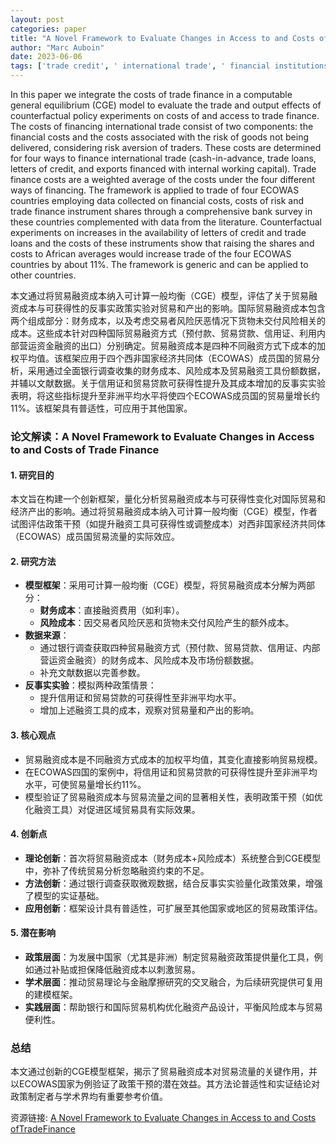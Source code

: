 ```yaml
---
layout: post
categories: paper
title: "A Novel Framework to Evaluate Changes in Access to and Costs ofTradeFinance"
author: "Marc Auboin"
date: 2023-06-06
tags: ['trade credit', ' international trade', ' financial institutions', ' general equilibrium simulations']
---
```


In this paper we integrate the costs of trade finance in a computable general equilibrium (CGE) model to evaluate the trade and output effects of counterfactual policy experiments on costs of and access to trade finance. The costs of financing international trade consist of two components: the financial costs and the costs associated with the risk of goods not being delivered, considering risk aversion of traders. These costs are determined for four ways to finance international trade (cash-in-advance, trade loans, letters of credit, and exports financed with internal working capital). Trade finance costs are a weighted average of the costs under the four different ways of financing. The framework is applied to trade of four ECOWAS countries employing data collected on financial costs, costs of risk and trade finance instrument shares through a comprehensive bank survey in these countries complemented with data from the literature. Counterfactual experiments on increases in the availability of letters of credit and trade loans and the costs of these instruments show that raising the shares and costs to African averages would increase trade of the four ECOWAS countries by about 11%. The framework is generic and can be applied to other countries.

本文通过将贸易融资成本纳入可计算一般均衡（CGE）模型，评估了关于贸易融资成本与可获得性的反事实政策实验对贸易和产出的影响。国际贸易融资成本包含两个组成部分：财务成本，以及考虑交易者风险厌恶情况下货物未交付风险相关的成本。这些成本针对四种国际贸易融资方式（预付款、贸易贷款、信用证、利用内部营运资金融资的出口）分别确定。贸易融资成本是四种不同融资方式下成本的加权平均值。该框架应用于四个西非国家经济共同体（ECOWAS）成员国的贸易分析，采用通过全面银行调查收集的财务成本、风险成本及贸易融资工具份额数据，并辅以文献数据。关于信用证和贸易贷款可获得性提升及其成本增加的反事实实验表明，将这些指标提升至非洲平均水平将使四个ECOWAS成员国的贸易量增长约11%。该框架具有普适性，可应用于其他国家。

### **论文解读：A Novel Framework to Evaluate Changes in Access to and Costs of Trade Finance**

#### **1. 研究目的**  
本文旨在构建一个创新框架，量化分析贸易融资成本与可获得性变化对国际贸易和经济产出的影响。通过将贸易融资成本纳入可计算一般均衡（CGE）模型，作者试图评估政策干预（如提升融资工具可获得性或调整成本）对西非国家经济共同体（ECOWAS）成员国贸易流量的实际效应。

#### **2. 研究方法**  
- **模型框架**：采用可计算一般均衡（CGE）模型，将贸易融资成本分解为两部分：  
  - **财务成本**：直接融资费用（如利率）。  
  - **风险成本**：因交易者风险厌恶和货物未交付风险产生的额外成本。  
- **数据来源**：  
  - 通过银行调查获取四种贸易融资方式（预付款、贸易贷款、信用证、内部营运资金融资）的财务成本、风险成本及市场份额数据。  
  - 补充文献数据以完善参数。  
- **反事实实验**：模拟两种政策情景：  
  - 提升信用证和贸易贷款的可获得性至非洲平均水平。  
  - 增加上述融资工具的成本，观察对贸易量和产出的影响。  

#### **3. 核心观点**  
- 贸易融资成本是不同融资方式成本的加权平均值，其变化直接影响贸易规模。  
- 在ECOWAS四国的案例中，将信用证和贸易贷款的可获得性提升至非洲平均水平，可使贸易量增长约11%。  
- 模型验证了贸易融资成本与贸易流量之间的显著相关性，表明政策干预（如优化融资工具）对促进区域贸易具有实际效果。  

#### **4. 创新点**  
- **理论创新**：首次将贸易融资成本（财务成本+风险成本）系统整合到CGE模型中，弥补了传统贸易分析忽略融资约束的不足。  
- **方法创新**：通过银行调查获取微观数据，结合反事实实验量化政策效果，增强了模型的实证基础。  
- **应用创新**：框架设计具有普适性，可扩展至其他国家或地区的贸易政策评估。  

#### **5. 潜在影响**  
- **政策层面**：为发展中国家（尤其是非洲）制定贸易融资政策提供量化工具，例如通过补贴或担保降低融资成本以刺激贸易。  
- **学术层面**：推动贸易理论与金融摩擦研究的交叉融合，为后续研究提供可复用的建模框架。  
- **实践层面**：帮助银行和国际贸易机构优化融资产品设计，平衡风险成本与贸易便利性。  

### **总结**  
本文通过创新的CGE模型框架，揭示了贸易融资成本对贸易流量的关键作用，并以ECOWAS国家为例验证了政策干预的潜在效益。其方法论普适性和实证结论对政策制定者与学术界均有重要参考价值。

资源链接: [A Novel Framework to Evaluate Changes in Access to and Costs ofTradeFinance](https://papers.ssrn.com/sol3/papers.cfm?abstract_id=4466671)
